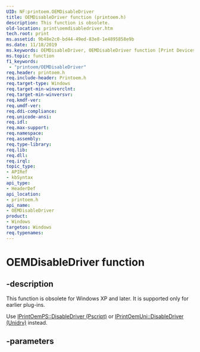 ```yaml
---
UID: NF:printoem.OEMDisableDriver
title: OEMDisableDriver function (printoem.h)
description: This function is obsolete.
old-location: print\oemdisabledriver.htm
tech.root: print
ms.assetid: 9b48e2c0-bd44-49ed-83e8-1e4895858e9b
ms.date: 11/18/2019
ms.keywords: OEMDisableDriver, OEMDisableDriver function [Print Devices], print.oemdisabledriver, print_obsoletefunctions_b9594259-f9e5-43bf-b2dd-18ace2ddc25c.xml, printoem/OEMDisableDriver
ms.topic: function
f1_keywords:
 - "printoem/OEMDisableDriver"
req.header: printoem.h
req.include-header: Printoem.h
req.target-type: Windows
req.target-min-winverclnt: 
req.target-min-winversvr: 
req.kmdf-ver: 
req.umdf-ver: 
req.ddi-compliance: 
req.unicode-ansi: 
req.idl: 
req.max-support: 
req.namespace: 
req.assembly: 
req.type-library: 
req.lib: 
req.dll: 
req.irql: 
topic_type:
- APIRef
- kbSyntax
api_type:
- HeaderDef
api_location:
- printoem.h
api_name:
- OEMDisableDriver
product:
- Windows
targetos: Windows
req.typenames: 
---
```


# OEMDisableDriver function

## -description

This function is obsolete for Windows XP and later. It is supported only for earlier plug-ins.

Use [IPrintOemPS::DisableDriver (Pscript)](https://docs.microsoft.com/windows-hardware/drivers/ddi/prcomoem/nf-prcomoem-iprintoemps-disabledriver) or [IPrintOemUni::DisableDriver (Unidrv)](https://docs.microsoft.com/windows-hardware/drivers/ddi/prcomoem/nf-prcomoem-iprintoemuni-disabledriver) instead.

## -parameters
